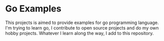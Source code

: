 # Go Examples

This projects is aimed to provide examples for go programming language.
I'm trying to learn go, I contribute to open source projects and do my own hobby projects. Whatever I learn along the way, I add to this repository.
